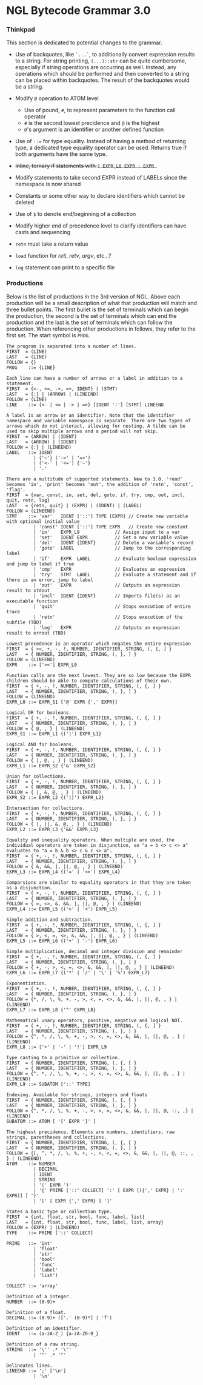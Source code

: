# NGL Bytecode Grammar 3.0

<!-- Note: All setup, like jumpable start + end and boolean constants should be done in PROG preprocess -->

### Thinkpad
This section is dedicated to potential changes to the grammar.

- Use of backquotes, like `` `...` ``, to additionally convert expression results to a string. For string printing, `(...)::str` can be quite cumbersome, especially if string operations are occurring as well. Instead, any operations which should be performed and then converted to a string can be placed within backquotes. The result of the backquotes would be a string.
- Modify `@` operation to ATOM level   
    - Use of pound, `#`, to represent parameters to the function call operator
    - `#` is the second lowest precidence and `@` is the highest
    - `@`'s argument is an identifier or another defined function
- Use of `::=` for type equality. Instead of having a method of returning type, a dedicated type equality operator can be used. Returns true if both arguments have the same type.
- ~~Inline, ternary if statements with `? EXPR_L8 EXPR : EXPR `~~
- Modify statements to take second EXPR instead of LABELs since the namespace is now shared

- Constants or some other way to declare identifiers which cannot be deleted
- Use of `$` to denote end/beginning of a collection
- Modify higher end of precedence level to clarify identifiers can have casts and sequencing
- `retn` must take a return value
- `load` function for _reti_, _retv_, _argv_, etc...?
- `log` statement can print to a specific file

### Productions
Below is the list of productions in the 3rd version of NGL. Above each production will be a small description of what that production will match and three bullet points. The first bullet is the set of terminals which can begin the production, the second is the set of terminals which can end the production and the last is the set of terminals which can follow the production. When referencing other productions in follows, they refer to the first set. The start symbol is `PROG`.

```
The program is separated into a number of lines.
FIRST  = (LINE)
LAST   = (LINE)
FOLLOW = {}
PROG    ::= {LINE}

Each line can have a number of arrows or a label in addition to a statement.
FIRST  = {<-, <=, ->, =>, IDENT} | (STMT)
LAST   = {:} | (ARROW) | (LINEEND)
FOLLOW = (LINE)
LINE    ::= {<- | <= | -> | =>} [IDENT ':'] [STMT] LINEEND

A label is an arrow or an identifier. Note that the identifier namespace and variable namespace is separate. There are two types of arrows which do not interact, allowing for nesting. A tilde can be used to skip multiple arrows and a period will not skip.
FIRST  = (ARROW) | (IDENT)
LAST   = (ARROW) | (IDENT)
FOLLOW = {:} | (LINEEND)
LABEL   ::= IDENT
          | {'~'} ('->' | '=>')
          | ('<-' | '<=') {'~'}
          | '.'

There are a multitude of supported statements. New to 3.0, 'read' becomes 'in', 'print' becomes 'out', the addition of 'retn', 'const', 'flag'.
FIRST  = {var, const, in, set, del, goto, if, try, cmp, out, incl, quit, retn, log}
LAST   = {retn, quit} | (EXPR) | (IDENT) | (LABEL)
FOLLOW = (LINEEND)
STMT    ::= 'var'   IDENT ['::'] TYPE [EXPR] // Create new variable with optional initial value
          | 'const' IDENT ['::'] TYPE EXPR   // Create new constant
          | 'in'    EXPR_L9             // Assign input to a var
          | 'set'   IDENT EXPR          // Set a new variable value
          | 'del'   IDENT {IDENT}       // Delete a variable's record
          | 'goto'  LABEL               // Jump to the corresponding label
          | 'if'    EXPR  LABEL         // Evaluate boolean expression and jump to label if true
          | 'cmp'   EXPR                // Evaluates an expression
          | 'try'   STMT  LABEL         // Evaluate a statement and if there is an error, jump to label
          | 'out'   EXPR                // Outputs an expression result to stdout
          | 'incl'  IDENT {IDENT}       // Imports file(s) as an executable function
          | 'quit'                      // Stops execution of entire trace
          | 'retn'                      // Stops execution of the subfile (TBD)
          | 'log'   EXPR                // Outputs an expression result to errout (TBD)

Lowest precedence is an operator which negates the entire expression
FIRST  = { ><, +, -, !, NUMBER, IDENTIFIER, STRING, (, {, ] }
LAST   = { NUMBER, IDENTIFIER, STRING, ), }, ] }
FOLLOW = (LINEEND)
EXPR    ::= ['><'] EXPR_L0

Function calls are the next lowest. They are so low because the EXPR children should be able to compute calculations of their own.
FIRST  = { +, -, !, NUMBER, IDENTIFIER, STRING, (, {, ] }
LAST   = { NUMBER, IDENTIFIER, STRING, ), }, ] }
FOLLOW = (LINEEND)
EXPR_L0 ::= EXPR_S1 ['@' EXPR {',' EXPR}]

Logical OR for booleans.
FIRST  = { +, -, !, NUMBER, IDENTIFIER, STRING, (, {, ] }
LAST   = { NUMBER, IDENTIFIER, STRING, ), }, ] }
FOLLOW = { @, , } | (LINEEND)
EXPR_S1 ::= EXPR_L1 {('|') EXPR_L1}

Logical AND for booleans.
FIRST  = { +, -, !, NUMBER, IDENTIFIER, STRING, (, {, ] }
LAST   = { NUMBER, IDENTIFIER, STRING, ), }, ] }
FOLLOW = { |, @, , } | (LINEEND)
EXPR_L1 ::= EXPR_S2 {'&' EXPR_S2}

Union for collections.
FIRST  = { +, -, !, NUMBER, IDENTIFIER, STRING, (, {, ] }
LAST   = { NUMBER, IDENTIFIER, STRING, ), }, ] }
FOLLOW = { |, &, @, , } | (LINEEND)
EXPR_S2 ::= EXPR_L2 {('||') EXPR_L2}

Intersection for collections.
FIRST  = { +, -, !, NUMBER, IDENTIFIER, STRING, (, {, ] }
LAST   = { NUMBER, IDENTIFIER, STRING, ), }, ] }
FOLLOW = { |, ||, &, @, , } | (LINEEND)
EXPR_L2 ::= EXPR_L3 {'&&' EXPR_L3}

Equality and inequality operators. When multiple are used, the individual operators are taken in disjunction, so "a = b <> c <> a" evaluates to "a = b & b <> c & c <> a".
FIRST  = { +, -, !, NUMBER, IDENTIFIER, STRING, (, {, ] }
LAST   = { NUMBER, IDENTIFIER, STRING, ), }, ] }
FOLLOW = { &, &&, |, ||, @, , } | (LINEEND)
EXPR_L3 ::= EXPR_L4 {('=' | '<>') EXPR_L4}

Comparsions are similar to equality operators in that they are taken as a disjunction.
FIRST  = { +, -, !, NUMBER, IDENTIFIER, STRING, (, {, ] }
LAST   = { NUMBER, IDENTIFIER, STRING, ), }, ] }
FOLLOW = { =, <>, &, &&, |, ||, @, , } | (LINEEND)
EXPR_L4 ::= EXPR_L5 {('>' | '<') EXPR_L5}

Simple addition and subtraction.
FIRST  = { +, -, !, NUMBER, IDENTIFIER, STRING, (, {, ] }
LAST   = { NUMBER, IDENTIFIER, STRING, ), }, ] }
FOLLOW = { >, <, =, <>, &, &&, |, ||, @, , } | (LINEEND)
EXPR_L5 ::= EXPR_L6 {('+' | '-') EXPR_L6}

Simple multiplication, decimal and integer division and remainder
FIRST  = { +, -, !, NUMBER, IDENTIFIER, STRING, (, {, ] }
LAST   = { NUMBER, IDENTIFIER, STRING, ), }, ] }
FOLLOW = { +, -, >, <, =, <>, &, &&, |, ||, @, , } | (LINEEND)
EXPR_L6 ::= EXPR_L7 {('*' | '/' | '\' | '%') EXPR_L7}

Exponentiation.
FIRST  = { +, -, !, NUMBER, IDENTIFIER, STRING, (, {, ] }
LAST   = { NUMBER, IDENTIFIER, STRING, ), }, ] }
FOLLOW = {*, /, \, %, +, -, >, <, =, <>, &, &&, |, ||, @, , } | (LINEEND)
EXPR_L7 ::= EXPR_L8 {'^' EXPR_L8}

Mathematical unary operators, positive, negative and logical NOT.
FIRST  = { +, -, !, NUMBER, IDENTIFIER, STRING, (, {, ] }
LAST   = { NUMBER, IDENTIFIER, STRING, ), }, ] }
FOLLOW = {^, *, /, \, %, +, -, >, <, =, <>, &, &&, |, ||, @, , } | (LINEEND)
EXPR_L8 ::= ['+' | '-' | '!'] EXPR_L9

Type casting to a primitive or collection.
FIRST  = { NUMBER, IDENTIFIER, STRING, (, {, [ }
LAST   = { NUMBER, IDENTIFIER, STRING, ), }, ] }
FOLLOW = {^, *, /, \, %, +, -, >, <, =, <>, &, &&, |, ||, @, , } | (LINEEND)
EXPR_L9 ::= SUBATOM ['::' TYPE]

Indexing. Available for strings, integers and floats
FIRST  = { NUMBER, IDENTIFIER, STRING, (, {, [ }
LAST   = { NUMBER, IDENTIFIER, STRING, ), }, ] }
FOLLOW = {^, *, /, \, %, +, -, >, <, =, <>, &, &&, |, ||, @, ::, ,} | (LINEEND)
SUBATOM ::= ATOM [ '[' EXPR ']' ]

The highest precidence. Elements are numbers, identifiers, raw strings, parentheses and collections.
FIRST  = { NUMBER, IDENTIFIER, STRING, (, {, [ }
LAST   = { NUMBER, IDENTIFIER, STRING, ), }, ] }
FOLLOW = {[, ^, *, /, \, %, +, -, >, <, =, <>, &, &&, |, ||, @, ::, , } | (LINEEND)
ATOM    ::= NUMBER
          | DECIMAL
          | IDENT
          | STRING
          | '(' EXPR ')'
          | '{' PRIME ['::' COLLECT] ':' [ EXPR [({',' EXPR} | ':' EXPR)] ] '}'
          | '[' [ EXPR {',' EXPR} ] ']'

States a basic type or collection type.
FIRST  = {int, float, str, bool, func, label, list}
LAST   = {int, float, str, bool, func, label, list, array}
FOLLOW = (EXPR) | (LINEEND)
TYPE    ::= PRIME ['::' COLLECT]

PRIME   ::= 'int'
          | 'float'
          | 'str'
          | 'bool'
          | 'func'
          | 'label'
          | 'list')

COLLECT ::= 'array'

Definition of a integer.
NUMBER  ::= (0-9)+

Definition of a float.
DECIMAL ::= (0-9)+ (['.' (0-9)*] | 'f')

Definition of an identifier.
IDENT   ::= (a-zA-Z_) {a-zA-Z0-9_}

Definition of a raw string.
STRING  ::= '\'' .* '\''
          | '"' .* '"'

Delineates lines.
LINEEND ::= ';' ['\n']
          | '\n'
```
